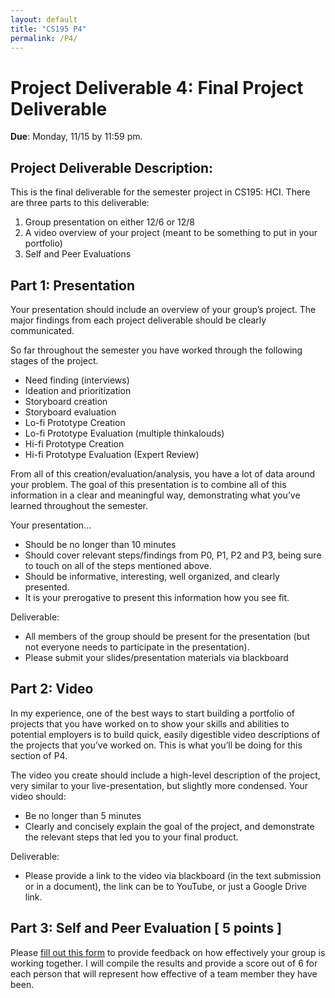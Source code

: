 ```yaml
---
layout: default
title: "CS195 P4"
permalink: /P4/
---
```


# Project Deliverable 4: Final Project Deliverable 

**Due**: Monday, 11/15 by 11:59 pm.

## Project Deliverable Description:
This is the final deliverable for the semester project in CS195: HCI. There are three parts to this deliverable:
1.	Group presentation on either 12/6 or 12/8
2.	A video overview of your project (meant to be something to put in your portfolio)
3.	Self and Peer Evaluations

## Part 1: Presentation
Your presentation should include an overview of your group’s project. The major findings from each project deliverable should be clearly communicated. 

So far throughout the semester you have worked through the following stages of the project.
-	Need finding (interviews)
-	Ideation and prioritization
-	Storyboard creation
-	Storyboard evaluation
-	Lo-fi Prototype Creation
-	Lo-fi Prototype Evaluation (multiple thinkalouds)
-	Hi-fi Prototype Creation
-	Hi-fi Prototype Evaluation (Expert Review)

From all of this creation/evaluation/analysis, you have a lot of data around your problem. 
The goal of this presentation is to combine all of this information in a clear and meaningful way, 
demonstrating what you’ve learned throughout the semester.

Your presentation…
-	Should be no longer than 10 minutes
-	Should cover relevant steps/findings from P0, P1, P2 and P3, being sure to touch on all of the steps mentioned above.
-	Should be informative, interesting, well organized, and clearly presented.
-	It is your prerogative to present this information how you see fit.

Deliverable:
-	All members of the group should be present for the presentation (but not everyone needs to participate in the presentation). 
-	Please submit your slides/presentation materials via blackboard

## Part 2: Video
In my experience, one of the best ways to start building a portfolio of projects that you have worked on to show your skills and abilities to potential 
employers is to build quick, easily digestible video descriptions of the projects that you’ve worked on. This is what you’ll be doing for this section of P4. 

The video you create should include a high-level description of the project, very similar to your live-presentation, but slightly more condensed. Your video should:
-	Be no longer than 5 minutes
-	Clearly and concisely explain the goal of the project, and demonstrate the relevant steps that led you to your final product.

Deliverable:
-	Please provide a link to the video via blackboard (in the text submission or in a document), the link can be to YouTube, or just a Google Drive link.

## Part 3: Self and Peer Evaluation [ 5 points ] 
Please [fill out this form](https://forms.gle/J9N4GrV37bKz84tQ6) to provide feedback on how effectively your group is working together. I will compile the results and provide a score out of 6 for each person that will represent how effective of a team member they have been. 




